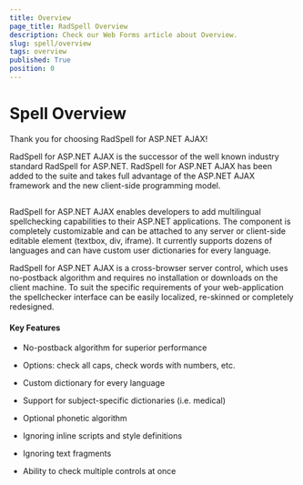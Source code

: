 ```yaml
---
title: Overview
page_title: RadSpell Overview
description: Check our Web Forms article about Overview.
slug: spell/overview
tags: overview
published: True
position: 0
---
```


# Spell Overview

Thank you for choosing RadSpell for ASP.NET AJAX!

RadSpell for ASP.NET AJAX is the successor of the well known industry standard RadSpell for ASP.NET. RadSpell for ASP.NET AJAX has been added to the suite and takes full advantage of the ASP.NET AJAX framework and the new client-side programming model.

##

RadSpell for ASP.NET AJAX enables developers to add multilingual spellchecking capabilities to their ASP.NET applications. The component is completely customizable and can be attached to any server or client-side editable element (textbox, div, iframe). It currently supports dozens of languages and can have custom user dictionaries for every language.

RadSpell for ASP.NET AJAX is a cross-browser server control, which uses no-postback algorithm and requires no installation or downloads on the client machine. To suit the specific requirements of your web-application the spellchecker interface can be easily localized, re-skinned or completely redesigned.

#### Key Features

* No-postback algorithm for superior performance

* Options: check all caps, check words with numbers, etc.

* Custom dictionary for every language

* Support for subject-specific dictionaries (i.e. medical)

* Optional phonetic algorithm

* Ignoring inline scripts and style definitions

* Ignoring text fragments

* Ability to check multiple controls at once
